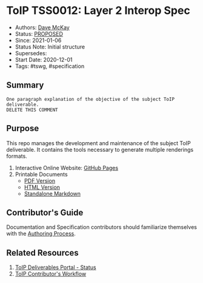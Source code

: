 # ToIP  TSS0012: Layer 2 Interop Spec 


- Authors: [Dave McKay](dave@northernblock.ca) 
- Status: [PROPOSED](https://trustoverip.github.io/deliverables/process/lifecycle_management/#proposed)
- Since: 2021-01-06 
- Status Note: Initial structure  
- Supersedes: 
- Start Date: 2020-12-01
- Tags: #tswg, #specification

## Summary

```
One paragraph explanation of the objective of the subject ToIP deliverable.
DELETE THIS COMMENT
```

## Purpose
This repo manages the development and maintenance of the subject ToIP deliverable. It contains the tools necessary to generate multiple renderings formats.

1. Interactive Online Website: [GitHub Pages](https://trustoverip.github.io/TSS0012-layer2-interop-spec/)
2. Printable Documents
    * [PDF Version](./publish/TSS0012-layer2-interop-spec.pdf)
    * [HTML Version](./publish/TSS0012-layer2-interop-spec.html)
    * [Standalone Markdown](./publish/TSS0012-layer2-interop-spec.md)

## Contributor's Guide
Documentation and Specification contributors should familiarize themselves with the [Authoring Process](https://github.com/trustoverip/TSS0012-layer2-interop-spec/blob/main/DEV_README.md).

## Related Resources

1. [ToIP Deliverables Portal - Status](https://trustoverip.github.io/deliverables/results/proposed/)
2. [ToIP Contributor's Workflow](https://trustoverip.github.io/deliverables/process/process_concepts/)
